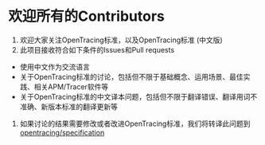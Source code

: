 # 欢迎所有的Contributors
1. 欢迎大家关注OpenTracing标准，以及OpenTracing标准 (中文版)
1. 此项目接收符合如下条件的Issues和Pull requests
  - 使用中文作为交流语言
  - 关于OpenTracing标准的讨论，包括但不限于基础概念、运用场景、最佳实践、相关APM/Tracer软件等
  - 关于OpenTracing标准的中文译本问题，包括但不限于翻译错误、翻译用词不准确、新版本标准的翻译更新等
1. 如果讨论的结果需要修改或者改进OpenTracing标准，我们将转译此问题到[opentracing/specification
](https://github.com/opentracing/specification/issues)
